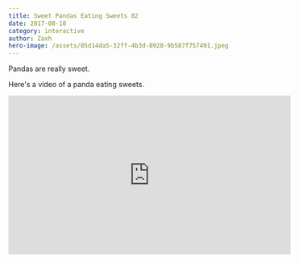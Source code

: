 ```yaml
---
title: Sweet Pandas Eating Sweets 02
date: 2017-08-10
category: interactive
author: Zaxh
hero-image: /assets/05d14da5-32ff-4b3d-8928-9b587f757491.jpeg
---
```


Pandas are really sweet.

Here's a video of a panda eating sweets.

<iframe width="560" height="315" src="https://www.youtube.com/embed/4n0xNbfJLR8" frameborder="0" allowfullscreen></iframe>